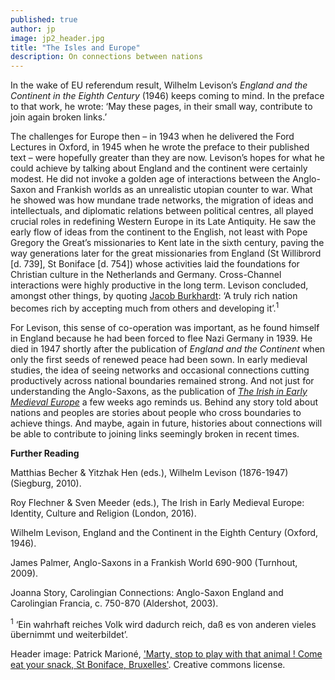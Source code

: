 ```yaml
---
published: true
author: jp
image: jp2_header.jpg
title: "The Isles and Europe"
description: On connections between nations
---
```

In the wake of EU referendum result, Wilhelm Levison’s *England and the Continent in the Eighth Century* (1946) keeps coming to mind. In the preface to that work, he wrote: ‘May these pages, in their small way, contribute to join again broken links.’

The challenges for Europe then – in 1943 when he delivered the Ford Lectures in Oxford, in 1945 when he wrote the preface to their published text – were hopefully greater than they are now. Levison’s hopes for what he could achieve by talking about England and the continent were certainly modest. He did not invoke a golden age of interactions between the Anglo-Saxon and Frankish worlds as an unrealistic utopian counter to war. What he showed was how mundane trade networks, the migration of ideas and intellectuals, and diplomatic relations between political centres, all played crucial roles in redefining Western Europe in its Late Antiquity. He saw the early flow of ideas from the continent to the English, not least with Pope Gregory the Great’s missionaries to Kent late in the sixth century, paving the way generations later for the great missionaries from England (St Willibrord [d. 739], St Boniface [d. 754]) whose activities laid the foundations for Christian culture in the Netherlands and Germany. Cross-Channel interactions were highly productive in the long term. Levison concluded, amongst other things, by quoting [Jacob Burkhardt](https://merovingianworld.wordpress.com/2016/01/19/isidore-burckhardt-and-brown-guest-blog-by-david-ganz/): ‘A truly rich nation becomes rich by accepting much from others and developing it’.<sup>1</sup>

For Levison, this sense of co-operation was important, as he found himself in England because he had been forced to flee Nazi Germany in 1939. He died in 1947 shortly after the publication of *England and the Continent* when only the first seeds of renewed peace had been sown. In early medieval studies, the idea of seeing networks and occasional connections cutting productively across national boundaries remained strong. And not just for understanding the Anglo-Saxons, as the publication of [*The Irish in Early Medieval Europe*](https://he.palgrave.com/page/detail/The-Irish-in-Early-Medieval-Europe/?K=9781137430595) a few weeks ago reminds us. Behind any story told about nations and peoples are stories about people who cross boundaries to achieve things. And maybe, again in future, histories about connections will be able to contribute to joining links seemingly broken in recent times.

**Further Reading**

Matthias Becher & Yitzhak Hen (eds.), Wilhelm Levison (1876-1947) (Siegburg, 2010).

Roy Flechner & Sven Meeder (eds.), The Irish in Early Medieval Europe: Identity, Culture and Religion (London, 2016).

Wilhelm Levison, England and the Continent in the Eighth Century (Oxford, 1946).

James Palmer, Anglo-Saxons in a Frankish World 690-900 (Turnhout, 2009).

Joanna Story, Carolingian Connections: Anglo-Saxon England and Carolingian Francia, c. 750-870 (Aldershot, 2003).

<sup>1</sup> ‘Ein wahrhaft reiches Volk wird dadurch reich, daß es von anderen vieles übernimmt und weiterbildet’.

Header image: Patrick Marioné, ['Marty, stop to play with that animal ! Come eat your snack, St Boniface, Bruxelles'](https://www.flickr.com/photos/p_marione/11764053065/). Creative commons license.